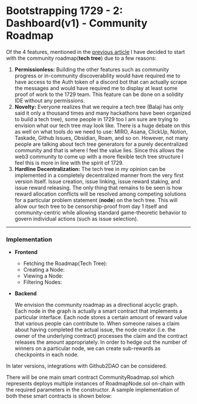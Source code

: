 # Bootstrapping 1729 - 2: Dashboard(v1) - Community Roadmap

Of the 4 features, mentioned in the [previous article](https://www.notion.so/Bootstrapping-1729-1-Dashboard-v1-Overview-c4ec1ebe9d9744688d34b1eb88eb4657) I have decided to start with the community roadmap(**tech tree**) due to a few reasons:

1.  **Permissionless:** Building the other features such as community progress or in-community discoverability would have required me to have access to the Auth token of a discord bot that can actually scrape the messages and would have required me to display at least some proof of work to the 1729 team. This feature can be done on a solidity IDE without any permissions.
2.  **Novelty:** Everyone realizes that we require a tech tree (Balaji has only said it only a thousand times and many hackathons have been organized to build a tech tree), some people in 1729 too I am sure are trying to envision what our tech tree may look like. There is a huge debate on this as well on what tools do we need to use: MIRO, Asana, ClickUp, Notion, Taskade, Github Issues, Obsidian, Roam, and so on. However, not many people are talking about tech tree generators for a purely decentralized community and that is where I feel the value lies. Since this allows the web3 community to come up with a more flexible tech tree structure I feel this is more in line with the spirit of 1729.
3.  **Hardline Decentralization:** The tech tree in my opinion can be implemented in a completely decentralized manner from the very first version itself. Issue creation, issue linking, issue reward staking, and issue reward releasing. The only thing that remains to be seen is how reward allocation conflicts will be resolved among competing solutions for a particular problem statement (**node**) on the tech tree. This will allow our tech tree to be censorship-proof from day 1 itself and community-centric while allowing standard game-theoretic behavior to govern individual actions (such as issue selection).

---

### Implementation

-   **Frontend**
    
    -   Fetching the Roadmap(Tech Tree):
    -   Creating a Node:
    -   Viewing a Node:
    -   Filtering Nodes: 
      
-   **Backend**
    
    We envision the community roadmap as a directional acyclic graph. Each node in the graph is actually a smart contract that implements a particular interface. Each node stores a certain amount of reward value that various people can contribute to. When someone raises a claim about having completed the actual issue, the node creator (i.e. the owner of the underlying contract) processes the claim and the contract releases the amount appropriately. In order to hedge out the number of winners on a particular node, we can create sub-rewards as checkpoints in each node.
    

In later versions, integrations with Github2DAO can be considered.


There will be one main smart contract CommunityRoadmap.sol which represents deploys multiple instances of RoadmapNode.sol on-chain with the required parameters in the constructor. A sample implementation of both these smart contracts is shown below:
